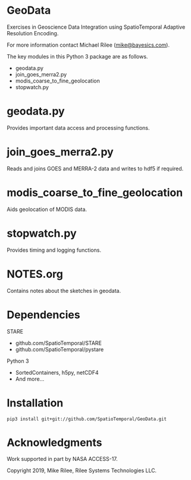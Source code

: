 # GeoData

Exercises in Geoscience Data Integration using SpatioTemporal Adaptive Resolution Encoding.

For more information contact Michael Rilee (mike@bayesics.com).

The key modules in this Python 3 package are as follows.
- geodata.py
- join_goes_merra2.py
- modis_coarse_to_fine_geolocation
- stopwatch.py

# geodata.py
Provides important data access and processing functions.

# join_goes_merra2.py
Reads and joins GOES and MERRA-2 data and writes to hdf5 if required.

# modis_coarse_to_fine_geolocation
Aids geolocation of MODIS data.

# stopwatch.py
Provides timing and logging functions.

# NOTES.org
Contains notes about the sketches in geodata. 

# Dependencies
STARE
- github.com/SpatioTemporal/STARE
- github.com/SpatioTemporal/pystare

Python 3
- SortedContainers, h5py, netCDF4
- And more...

# Installation

    pip3 install git+git://github.com/SpatioTemporal/GeoData.git

# Acknowledgments

Work supported in part by NASA ACCESS-17.

Copyright 2019, Mike Rilee, Rilee Systems Technologies LLC.


